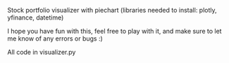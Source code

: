 Stock portfolio visualizer with piechart (libraries needed to install: plotly, yfinance, datetime)

I hope you have fun with this, feel free to play with it, and make sure to let me know of any errors or bugs :)

All code in visualizer.py 

